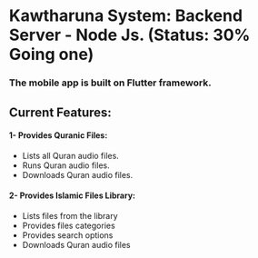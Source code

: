 <div style="padding-left: 20px;">
   <h1>Kawtharuna System: Backend Server - Node Js. (Status: 30% Going one)</h1>
   <h3>The mobile app is built on Flutter framework.</h3>
   <h2> Current Features:</h2>
   <h4>1- Provides Quranic Files:</h4>
   <ul>
      <li>Lists all Quran audio files.</li>
      <li>Runs Quran audio files.</li>
      <li>Downloads Quran audio files.</li>
   </ul>
   <h4>2- Provides Islamic Files Library:</h4>
   <ul>
      <li>Lists files from the library</li>
      <li>Provides files categories</li>
      <li>Provides search options</li>
      <li>Downloads Quran audio files</li>
   </ul>
</div>